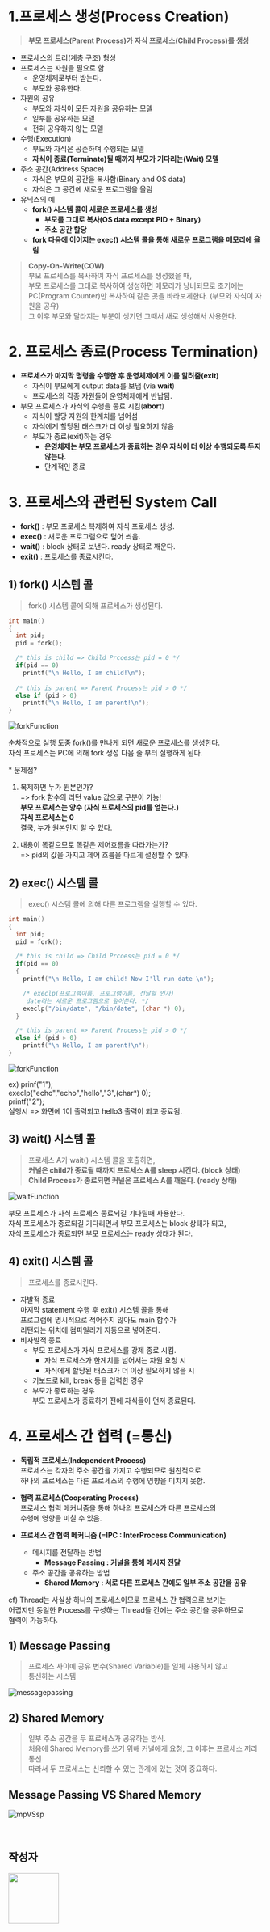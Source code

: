 # 1.프로세스 생성(Process Creation)
> **부모 프로세스(Parent Process)가 자식 프로세스(Child Process)를 생성**

- 프로세스의 트리(계층 구조) 형성
- 프로세스는 자원을 필요로 함
  - 운영체제로부터 받는다.
  - 부모와 공유한다.
- 자원의 공유
  - 부모와 자식이 모든 자원을 공유하는 모델
  - 일부를 공유하는 모델
  - 전혀 공유하지 않는 모델
- 수행(Execution)
  - 부모와 자식은 공존하며 수행되는 모델
  - **자식이 종료(Terminate)될 때까지 부모가 기다리는(Wait) 모델**
- 주소 공간(Address Space)
  - 자식은 부모의 공간을 복사함(Binary and OS data)
  - 자식은 그 공간에 새로운 프로그램을 올림
- 유닉스의 예
  - **fork() 시스템 콜이 새로운 프로세스를 생성**
    - **부모를 그대로 복사(OS data except PID + Binary)**
    - **주소 공간 할당**
  - **fork 다음에 이어지는 exec() 시스템 콜을 통해 새로운 프로그램을 메모리에 올림**

>**Copy-On-Write(COW)**     
부모 프로세스를 복사하여 자식 프로세스를 생성했을 때,     
부모 프로세스를 그대로 복사하여 생성하면 메모리가 낭비되므로 초기에는 PC(Program Counter)만 복사하여 같은 곳을 바라보게한다. (부모와 자식이 자원을 공유)     
그 이후 부모와 달라지는 부분이 생기면 그때서 새로 생성해서 사용한다.

# 2. 프로세스 종료(Process Termination)
- **프로세스가 마지막 명령을 수행한 후 운영체제에게 이를 알려줌(exit)**
  - 자식이 부모에게 output data를 보냄 (via **wait**)
  - 프로세스의 각종 자원들이 운영체제에게 반납됨.
- 부모 프로세스가 자식의 수행을 종료 시킴(**abort**)
  - 자식이 할당 자원의 한계치를 넘어섬
  - 자식에게 할당된 태스크가 더 이상 필요하지 않음
  - 부모가 종료(exit)하는 경우
    - **운영체제는 부모 프로세스가 종료하는 경우 자식이 더 이상 수행되도록 두지 않는다.**
    - 단계적인 종료

# 3. 프로세스와 관련된 System Call 
- **fork()** : 부모 프로세스 복제하여 자식 프로세스 생성.     
- **exec()** : 새로운 프로그램으로 덮어 씌움.    
- **wait()** : block 상태로 보낸다. ready 상태로 깨운다.    
- **exit()** : 프로세스를 종료시킨다.   

## 1) fork() 시스템 콜
> fork() 시스템 콜에 의해 프로세스가 생성된다.    

```C
int main()
{
  int pid;
  pid = fork();

  /* this is child => Child Prcoess는 pid = 0 */
  if(pid == 0) 
    printf("\n Hello, I am child!\n");
  
  /* this is parent => Parent Process는 pid > 0 */
  else if (pid > 0) 
    printf("\n Hello, I am parent!\n");
}
```

![forkFunction](./img/forkFunction.png)

순차적으로 실행 도중 fork()를 만나게 되면 새로운 프로세스를 생성한다.   
자식 프로세스는 PC에 의해 fork 생성 다음 줄 부터 실행하게 된다.   

\* 문제점?
1. 복제하면 누가 원본인가?    
=> fork 함수의 리턴 value 값으로 구분이 가능!        
**부모 프로세스는 양수 (자식 프로세스의 pid를 얻는다.)**   
**자식 프로세스는 0**   
결국, 누가 원본인지 알 수 있다.

2. 내용이 똑같으므로 똑같은 제어흐름을 따라가는가?    
=> pid의 값을 가지고 제어 흐름을 다르게 설정할 수 있다.

## 2) exec() 시스템 콜
> exec() 시스템 콜에 의해 다른 프로그램을 실행할 수 있다.

```C
int main()
{
  int pid;
  pid = fork();

  /* this is child => Child Prcoess는 pid = 0 */
  if(pid == 0) 
  {
    printf("\n Hello, I am child! Now I'll run date \n");

    /* execlp(프로그램이름, 프로그램이름, 전달할 인자)
     date라는 새로운 프로그램으로 덮어쓴다. */
    execlp("/bin/date", "/bin/date", (char *) 0);
  }

  /* this is parent => Parent Process는 pid > 0 */
  else if (pid > 0) 
    printf("\n Hello, I am parent!\n");
}
```

![forkFunction](./img/execFunction.png)

ex) 
prinf("1");   
execlp("echo","echo","hello","3",(char*) 0);    
printf("2");    
실행시 => 화면에 1이 출력되고  hello3 출력이 되고 종료됨.   

## 3) wait() 시스템 콜
> 프로세스 A가 wait() 시스템 콜을 호출하면,    
**커널은 child가 종료될 때까지 프로세스 A를 sleep 시킨다. (block 상태)   
Child Process가 종료되면 커널은 프로세스 A를 깨운다. (ready 상태)**

![waitFunction](./img/waitFunction.png)

부모 프로세스가 자식 프로세스 종료되길 기다릴때 사용한다.    
자식 프로세스가 종료되길 기다리면서 부모 프로세스는 block 상태가 되고,    
자식 프로세스가 종료되면 부모 프로세스는 ready 상태가 된다.   

## 4) exit() 시스템 콜
> 프로세스를 종료시킨다.

- 자발적 종료   
  마지막 statement 수행 후 exit() 시스템 콜을 통해    
  프로그램에 명시적으로 적어주지 않아도 main 함수가   
  리턴되는 위치에 컴파일러가 자동으로 넣어준다.
- 비자발적 종료
  - 부모 프로세스가 자식 프로세스를 강제 종료 시킴.
    - 자식 프로세스가 한계치를 넘어서는 자원 요청 시
    - 자식에게 할당된 태스크가 더 이상 필요하지 않을 시
  - 키보드로 kill, break 등을 입력한 경우
  - 부모가 종료하는 경우    
  부모 프로세스가 종료하기 전에 자식들이 먼저 종료된다.

# 4. 프로세스 간 협력 (=통신)
- **독립적 프로세스(Independent Process)**    
  프로세스는 각자의 주소 공간을 가지고 수행되므로 원친적으로    
  하나의 프로세스는 다른 프로세스의 수행에 영향을 미치지 못함.

- **협력 프로세스(Cooperating Process)**    
  프로세스 협력 메커니즘을 통해 하나의 프로세스가 다른 프로세스의   
  수행에 영향을 미칠 수 있음.

- **프로세스 간 협력 메커니즘 (=IPC : InterProcess Communication)**
  - 메시지를 전달하는 방법
    - **Message Passing : 커널을 통해 메시지 전달**
  - 주소 공간을 공유하는 방법
    - **Shared Memory : 서로 다른 프로세스 간에도 일부 주소 공간을 공유**

cf) Thread는 사실상 하나의 프로세스이므로 프로세스 간 협력으로 보기는   
어렵지만 동일한 Process를 구성하는 Thread들 간에는 주소 공간을 공유하므로   
협력이 가능하다.

## 1) Message Passing
> 프로세스 사이에 공유 변수(Shared Variable)를 일체 사용하지 않고   
통신하는 시스템

![messagepassing](./img/messagepassing.png)

## 2) Shared Memory
> 일부 주소 공간을 두 프로세스가 공유하는 방식.   
처음에 Shared Memory를 쓰기 위해 커널에게 요청, 그 이후는 프로세스 끼리 통신    
따라서 두 프로세스는 신뢰할 수 있는 관계에 있는 것이 중요하다.

## Message Passing VS Shared Memory
![mpVSsp](./img/mpVSsp.png)





<br/>

## 작성자

<a href="https://github.com/jhi93"><img src="https://avatars1.githubusercontent.com/u/31469550?s=400&v=4" width="100" height="100" /></a>